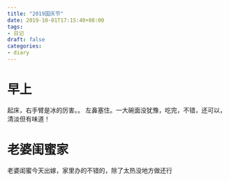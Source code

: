 ```yaml
---
title: "2019国庆节"
date: 2019-10-01T17:15:40+08:00
tags:
- 日记
draft: false
categories:
- diary
---
```


# 早上
起床，右手臂是冰的厉害。。 左鼻塞住。一大碗面没犹豫，吃完，不错，还可以，清淡但有味道！

# 老婆闺蜜家
老婆闺蜜今天出嫁，家里办的不错的，除了太热没地方做还行
